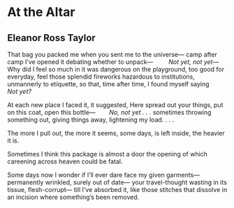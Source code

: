 # At the Altar
## Eleanor Ross Taylor
That bag you packed me
when you sent me
to the universe—
camp after camp I’ve opened it
debating whether to unpack—
        _Not yet, not yet—_
Why did I feel so much in it
was dangerous on the playground,
too good for everyday,
feel those splendid fireworks
hazardous to institutions,
unmannerly to etiquette,
so that, time after time,
I found myself saying
       _Not yet?_

At each new place I faced it,
it suggested,
Here spread out your things,
put on this coat,
open this bottle—
       _No, not yet . . ._
sometimes throwing something out,
giving things away,
lightening my load. . . .

The more I pull out,
the more it seems, some days,
is left inside,
the heavier it is.

Sometimes I think this package
is almost a door
the opening of which
careening across heaven
could be fatal.

Some days now I wonder if I’ll ever
dare face my given garments—
permanently wrinkled,
surely out of date—
your travel-thought
wasting in its tissue, flesh-corrupt—
till I’ve absorbed it,
like those stitches that dissolve
in an incision
where something’s been removed.